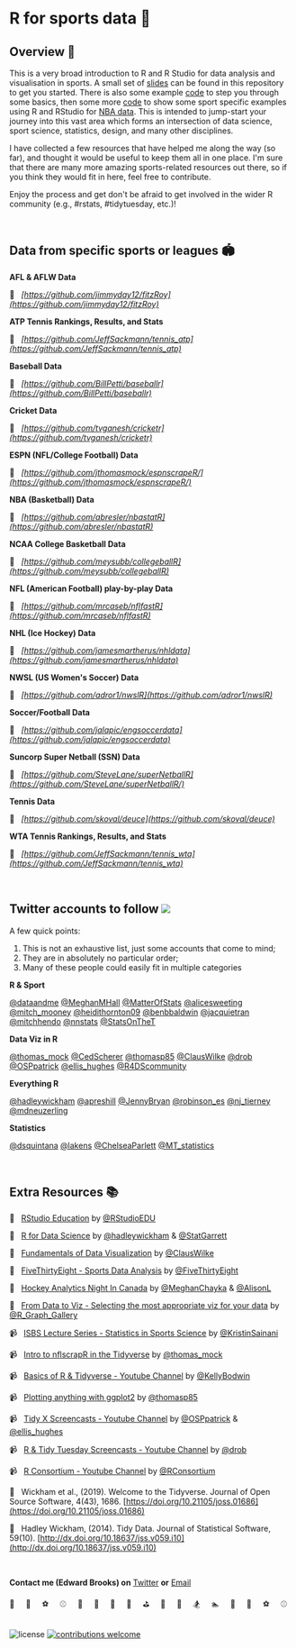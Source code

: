 # R for sports data 🏀                    

## Overview 💬

This is a very broad introduction to R and R Studio for data analysis and visualisation in sports. A small set of [slides](https://edbrooks.github.io/R-for-sports-data/slides/slides.html#1) can be found in this repository to get you started. There is also some example [code](https://github.com/edbrooks/R-for-sports-data/blob/master/scripts/basics_in_r.R) to step you through some basics, then some more [code](https://github.com/edbrooks/R-for-sports-data/blob/master/scripts/NBA_data_in_r.R) to show some sport specific examples using R and RStudio for [NBA data](https://github.com/edbrooks/R-for-sports-data/tree/master/data). This is intended to jump-start your journey into this vast area which forms an intersection of data science, sport science, statistics, design, and many other disciplines.

I have collected a few resources that have helped me along the way (so far), and thought it would be useful to keep them all in one place. I'm sure that there are many more amazing sports-related resources out there, so if you think they would fit in here, feel free to contribute. 

Enjoy the process and get don't be afraid to get involved in the wider R community (e.g., #rstats, #tidytuesday, etc.)!


<br />

## Data from specific sports or leagues 🏟️

**AFL & AFLW Data**

🔗 &nbsp; *[https://github.com/jimmyday12/fitzRoy](https://github.com/jimmyday12/fitzRoy)*

**ATP Tennis Rankings, Results, and Stats**

🔗 &nbsp; *[https://github.com/JeffSackmann/tennis_atp](https://github.com/JeffSackmann/tennis_atp)*

**Baseball Data**

🔗 &nbsp; *[https://github.com/BillPetti/baseballr](https://github.com/BillPetti/baseballr)* 

**Cricket Data**

🔗 &nbsp; *[https://github.com/tvganesh/cricketr](https://github.com/tvganesh/cricketr)* 

**ESPN (NFL/College Football) Data**

🔗 &nbsp; *[https://github.com/jthomasmock/espnscrapeR/](https://github.com/jthomasmock/espnscrapeR/)*

**NBA (Basketball) Data**

🔗 &nbsp; *[https://github.com/abresler/nbastatR](https://github.com/abresler/nbastatR)* 

**NCAA College Basketball Data**

🔗 &nbsp; *[https://github.com/meysubb/collegeballR](https://github.com/meysubb/collegeballR)* 

**NFL (American Football) play-by-play Data**

🔗 &nbsp; *[https://github.com/mrcaseb/nflfastR](https://github.com/mrcaseb/nflfastR)* 

**NHL (Ice Hockey) Data**

🔗 &nbsp; *[https://github.com/jamesmartherus/nhldata](https://github.com/jamesmartherus/nhldata)* 

**NWSL (US Women's Soccer) Data**

🔗 &nbsp; *[https://github.com/adror1/nwslR](https://github.com/adror1/nwslR)* 

**Soccer/Football Data**

🔗 &nbsp; *[https://github.com/jalapic/engsoccerdata](https://github.com/jalapic/engsoccerdata)* 

**Suncorp Super Netball (SSN) Data**

🔗 &nbsp; *[https://github.com/SteveLane/superNetballR](https://github.com/SteveLane/superNetballR/)* 

**Tennis Data**

🔗 &nbsp; *[https://github.com/skoval/deuce](https://github.com/skoval/deuce)*

**WTA Tennis Rankings, Results, and Stats**

🔗 &nbsp; *[https://github.com/JeffSackmann/tennis_wta](https://github.com/JeffSackmann/tennis_wta)*

<br />

## Twitter accounts to follow <img src="https://img.icons8.com/fluent/48/000000/twitter.png"/>
A few quick points:
1. This is not an exhaustive list, just some accounts that come to mind; 
2. They are in absolutely no particular order;
3. Many of these people could easily fit in multiple categories

**R & Sport**

[@dataandme](https://twitter.com/dataandme)
[@MeghanMHall](https://twitter.com/MeghanMHall)
[@MatterOfStats](https://twitter.com/MatterOfStats)
[@alicesweeting](https://twitter.com/alicesweeting)
[@mitch_mooney](https://twitter.com/mitch_mooney)
[@heidithornton09](https://twitter.com/heidithornton09)
[@benbbaldwin](https://twitter.com/benbbaldwin)
[@jacquietran](https://twitter.com/jacquietran)
[@mitchhendo](https://twitter.com/mitchhendo)
[@nnstats](https://twitter.com/nnstats)
[@StatsOnTheT](https://twitter.com/StatsOnTheT)

**Data Viz in R**

[@thomas_mock](https://twitter.com/thomas_mock)
[@CedScherer](https://twitter.com/CedScherer)
[@thomasp85](https://twitter.com/thomasp85)
[@ClausWilke](https://twitter.com/@ClausWilke)
[@drob](https://twitter.com/drob)
[@OSPpatrick](https://twitter.com/OSPpatrick)
[@ellis_hughes](https://twitter.com/ellis_hughes)
[@R4DScommunity](https://twitter.com/R4DScommunity)


**Everything R**

[@hadleywickham](https://twitter.com/hadleywickham)
[@apreshill](https://twitter.com/apreshill)
[@JennyBryan](https://twitter.com/JennyBryan)
[@robinson_es](https://twitter.com/robinson_es)
[@nj_tierney](https://twitter.com/nj_tierney)
[@mdneuzerling](https://twitter.com/mdneuzerling)


**Statistics**

[@dsquintana](https://twitter.com/dsquintana)
[@lakens](https://twitter.com/lakens)
[@ChelseaParlett](https://twitter.com/ChelseaParlett)
[@MT_statistics](https://twitter.com/MT_statistics)

<br />

## Extra Resources 📚

📑 &nbsp; [RStudio Education](https://education.rstudio.com/) by [@RStudioEDU](https://twitter.com/RStudioEDU)

📑 &nbsp; [R for Data Science](https://r4ds.had.co.nz/) by [@hadleywickham](https://twitter.com/hadleywickham) & [@StatGarrett](https://twitter.com/StatGarrett)

📑 &nbsp; [Fundamentals of Data Visualization](https://serialmentor.com/dataviz/) by [@ClausWilke](https://twitter.com/ClausWilke)

📑 &nbsp; [FiveThirtyEight - Sports Data Analysis](https://fivethirtyeight.com/sports/) by [@FiveThirtyEight](https://twitter.com/FiveThirtyEight)

📑 &nbsp; [Hockey Analytics Night In Canada](https://www.hanic-analytics.com/) by [@MeghanChayka](https://twitter.com/MeghanChayka) & [@AlisonL](https://twitter.com/AlisonL)

📑 &nbsp; [From Data to Viz - Selecting the most appropriate viz for your data](https://www.data-to-viz.com/) by [@R_Graph_Gallery](https://twitter.com/R_Graph_Gallery)

📹 &nbsp; [ISBS Lecture Series - Statistics in Sports Science](https://www.youtube.com/watch?v=LKiX54NglCo) by [@KristinSainani](https://twitter.com/KristinSainani)

📹 &nbsp; [Intro to nflscrapR in the Tidyverse](https://www.youtube.com/watch?v=30RerZLFgUQ) by [@thomas_mock](https://twitter.com/thomas_mock)

📹 &nbsp; [Basics of R & Tidyverse - Youtube Channel](https://www.youtube.com/user/SuperKrazy2000/videos) by [@KellyBodwin](https://twitter.com/KellyBodwin)

📹 &nbsp; [Plotting anything with ggplot2](https://www.youtube.com/c/ThomasLinPedersen/videos) by [@thomasp85](https://twitter.com/thomasp85)

📹 &nbsp; [Tidy X Screencasts - Youtube Channel](https://www.youtube.com/channel/UCP8l94xtoemCH_GxByvTuFQ/videos) by [@OSPpatrick](https://twitter.com/OSPpatrick) & [@ellis_hughes](https://twitter.com/ellis_hughes)

📹 &nbsp; [R & Tidy Tuesday Screencasts - Youtube Channel](https://www.youtube.com/user/safe4democracy/videos) by [@drob](https://twitter.com/drob)

📹 &nbsp; [R Consortium - Youtube Channel](https://www.youtube.com/channel/UC_R5smHVXRYGhZYDJsnXTwg/videos) by [@RConsortium](https://twitter.com/RConsortium)

📝 &nbsp; Wickham et al., (2019). Welcome to the Tidyverse. Journal of Open Source Software, 4(43), 1686. [https://doi.org/10.21105/joss.01686](https://doi.org/10.21105/joss.01686)

📝 &nbsp; Hadley Wickham, (2014). Tidy Data. Journal of Statistical Software, 59(10). [http://dx.doi.org/10.18637/jss.v059.i10](http://dx.doi.org/10.18637/jss.v059.i10)

<br />

**Contact me (Edward Brooks) on** [Twitter](https://twitter.com/Ed_R_Brooks) **or** [Email](mailto:edwardbrooksau@gmail.com) 

🏈  &nbsp; &nbsp; 🏀 &nbsp; &nbsp; ⚽ &nbsp; &nbsp; ⚾ &nbsp; &nbsp; 🎾 &nbsp; &nbsp; 🎱 &nbsp; &nbsp; 🏉 &nbsp; &nbsp; 🎳 &nbsp; &nbsp; ⛳ &nbsp; &nbsp; 🏃 &nbsp; &nbsp; 🚴 &nbsp; &nbsp; 🏂 &nbsp; &nbsp; 🏊 &nbsp; &nbsp; 🏈  &nbsp; &nbsp; 🏀 &nbsp; &nbsp; ⚽ &nbsp; &nbsp; ⚾ &nbsp; &nbsp; 


![license](https://img.shields.io/github/license/edbrooks/R-for-sports-data) 
[![contributions welcome](https://img.shields.io/badge/contributions-welcome-brightgreen.svg?style=flat)](https://github.com/dwyl/esta/issues) 
